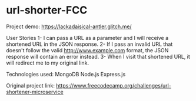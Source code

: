 # url-shorter-FCC
Project demo: https://lackadaisical-antler.glitch.me/

User Stories
1- I can pass a URL as a parameter and I will receive a shortened URL in the JSON response.
2- If I pass an invalid URL that doesn't follow the valid http://www.example.com format, the JSON response will contain an error instead.
3- When I visit that shortened URL, it will redirect me to my original link.

Technologies used:
MongoDB
Node.js
Express.js


Original project link: https://www.freecodecamp.org/challenges/url-shortener-microservice
